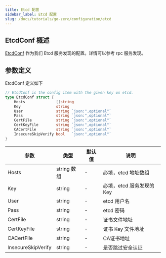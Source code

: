 ```yaml
---
title: Etcd 配置
sidebar_label: Etcd 配置
slug: /docs/tutorials/go-zero/configuration/etcd
---
```


## EtcdConf 概述
[EtcdConf](https://github.com/zeromicro/go-zero/blob/master/core/discov/config.go) 作为我们 Etcd 服务发现的配置。详情可以参考 rpc 服务发现。

## 参数定义
EtcdConf 定义如下
```go
// EtcdConf is the config item with the given key on etcd.
type EtcdConf struct {
	Hosts              []string
	Key                string
	User               string `json:",optional"`
	Pass               string `json:",optional"`
	CertFile           string `json:",optional"`
	CertKeyFile        string `json:",optional"`
	CACertFile         string `json:",optional"`
	InsecureSkipVerify bool   `json:",optional"`
}
```

| 参数 | 类型 | 默认值 | 说明 |
| --- | --- | --- | --- |
| Hosts | string 数组 | - | 必填，etcd 地址数组 |
| Key | string | - | 必填，etcd 服务发现的 Key |
| User | string | - | etcd 用户名 |
| Pass | string | - | etcd 密码 |
| CertFile | string | - | 证书文件地址 |
| CertKeyFile | string | - | 证书 Key 文件地址 |
| CACertFile | string | - | CA证书地址 |
| InsecureSkipVerify | string | - | 是否跳过安全认证 |
